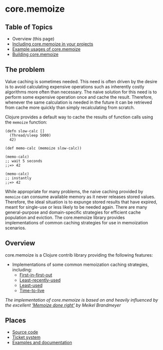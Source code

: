 core.memoize
============

## Table of Topics

* Overview (this page)
* [Including core.memoize in your projects](./wiki/Including)
* [Example usages of core.memoize](./wiki/Using)
* [Building core.memoize](./wiki/Building)

## The problem

Value caching is sometimes needed. This need is often driven by the desire is to avoid calculating expensive operations such as inherently costly algorithms more often than necessary.  The naive solution for this need is to perform some expensive operation once and cache the result.  Therefore, whenever the same calculation is needed in the future it can be retrieved from cache more quickly than simply recalculating from scratch.

Clojure provides a default way to cache the results of function calls using the `memoize` function:

    (defn slow-calc []
      (Thread/sleep 5000)
      42)

    (def memo-calc (memoize slow-calc))

    (memo-calc)
    ;; wait 5 seconds
    ;;=> 42

    (memo-calc)
    ;; instantly
    ;;=> 42

While appropriate for many problems, the naive caching provided by `memoize` can consume available memory as it never releases stored values.  Therefore, the ideal situation is to expunge stored results that have expired, meant for single-use or less likely to be needed again.  There are many general-purpose and domain-specific strategies for efficient cache population and eviction. The core.memoize library provides implementations of common caching strategies for use in memoization scenarios.

## Overview

core.memoize is a Clojure contrib library providing the following features:

* Implementations of some common memoization caching strategies, including:
  - [First-in-first-out](./wiki/FIFO)
  - [Least-recently-used](./wiki/LRU)
  - [Least-used](./wiki/LU)
  - [Time-to-live](./wiki/TTL)

*The implementation of core.memoize is based on and heavily influenced by the excellent ['Memoize done right'](http://kotka.de/blog/2010/03/memoize_done_right.html) by Meikel Brandmeyer*

## Places

* [Source code](https://github.com/clojure/core.memoize)
* [Ticket system](http://dev.clojure.org/jira/browse/CMEMOIZE)
* [Examples and documentation](http://github.com/clojure/core.memoize/wiki)

